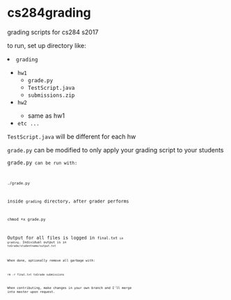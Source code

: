 # cs284grading
grading scripts for cs284 s2017

to run, set up directory like:

<li><code>grading</code></li>
<ul> 
<li> <code>hw1</code>
<ul>
<li><code>grade.py</code></li>
<li><code>TestScript.java</code></li>
<li><code>submissions.zip</code></li>
</ul>
</li>
<li><code>hw2</code></li>
<ul><li>same as hw1</li></ul>
<li><code>etc ...</code></li>
</ul>
    
<code>TestScript.java</code> will be different for each hw

<code>grade.py</code> can be modified to only apply your grading script to your students

<code>grade.py<code> can be run with:

<code>./grade.py</code>

inside <code>grading</code> directory, after grader performs 

<code>chmod +x grade.py</code>

Output for all files is logged in <code>final.txt<code> in <code>grading</code>. Individual output is in <code>toGrade/studentname/output.txt</code>

When done, optionally remove all garbage with:

<code>rm -r final.txt toGrade submissions</code>

When contributing, make changes in your own branch and I'll merge into master upon request.
